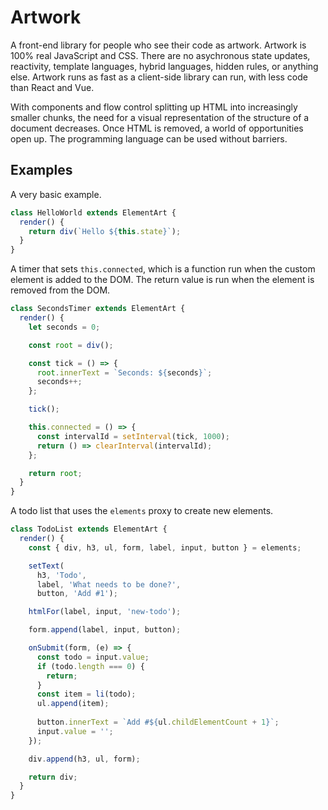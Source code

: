 # Artwork
A front-end library for people who see their code as artwork. Artwork is 100% real JavaScript and CSS. There are no asychronous state updates, reactivity, template languages, hybrid languages, hidden rules, or anything else. Artwork runs as fast as a client-side library can run, with less code than React and Vue.

With components and flow control splitting up HTML into increasingly smaller chunks, the need for a visual representation of the structure of a document decreases. Once HTML is removed, a world of opportunities open up. The programming language can be used without barriers.

## Examples

A very basic example.
```js
class HelloWorld extends ElementArt {
  render() {
    return div(`Hello ${this.state}`);
  }
}
```

A timer that sets `this.connected`, which is a function run when the custom element is added to the DOM. The return value is run when the element is removed from the DOM.
```js
class SecondsTimer extends ElementArt {
  render() {
    let seconds = 0;

    const root = div();

    const tick = () => {
      root.innerText = `Seconds: ${seconds}`;
      seconds++;
    };

    tick();

    this.connected = () => {
      const intervalId = setInterval(tick, 1000);
      return () => clearInterval(intervalId);
    };

    return root;
  }
}
```

A todo list that uses the `elements` proxy to create new elements.
```js
class TodoList extends ElementArt {
  render() {
    const { div, h3, ul, form, label, input, button } = elements;

    setText(
      h3, 'Todo', 
      label, 'What needs to be done?',
      button, 'Add #1');

    htmlFor(label, input, 'new-todo');

    form.append(label, input, button);

    onSubmit(form, (e) => {
      const todo = input.value;
      if (todo.length === 0) {
        return;
      }
      const item = li(todo);
      ul.append(item);
      
      button.innerText = `Add #${ul.childElementCount + 1}`;
      input.value = '';
    });

    div.append(h3, ul, form);

    return div;
  }
}
```


